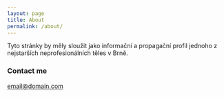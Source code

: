 ```yaml
---
layout: page
title: About
permalink: /about/
---
```


Tyto stránky by měly sloužit jako informační a propagační profil jednoho z nejstarších neprofesionálních těles v Brně.


### Contact me

[email@domain.com](marketa-horakova@centrum.cz)
